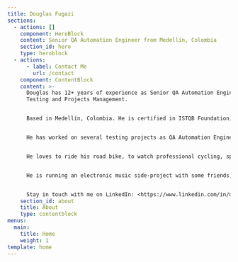 ```yaml
---
title: Douglas Fugazi
sections:
  - actions: []
    component: HeroBlock
    content: Senior QA Automation Engineer from Medellín, Colombia
    section_id: hero
    type: heroblock
  - actions:
      - label: Contact Me
        url: /contact
    component: ContentBlock
    content: >-
      Douglas has 12+ years of experience as Senior QA Automation Engineer in
      Testing and Projects Management.


      Based in Medellín, Colombia. He is certified in ISTQB Foundation, IBM Developer, and a Certified Scrum Master. He has a Bachelor's (B.S.) degree in Telecommunications Engineering as well as a Master's (MSc) degree in Technology Management & Innovation at Pontifical Bolivarian University (UPB).


      He has worked on several testing projects as QA Automation Engineer in finance, retail, insurance, media OTT, e-commerce, telecommunications, and banking companies, with knowledge of testing techniques/methodologies and how to apply them, as well as taking the project from the planning, design, development, administration, and execution, achieving the goals and objectives that are expected by the business in the implementation of IT solutions. Moreover, he is passionate about Software Testing Technologies.


      He loves to ride his road bike, to watch professional cycling, spend time with his family, and listen to electronic music.


      He is running an electronic music side-project with some friends, take a listen to: [www.monofonicos.net](http://monofonicos.net)


      Stay in touch with me on LinkedIn: <https://www.linkedin.com/in/douglasfugazi/>
    section_id: about
    title: About
    type: contentblock
menus:
  main:
    title: Home
    weight: 1
template: home
---
```

